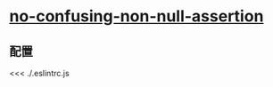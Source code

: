 # [no-confusing-non-null-assertion](https://typescript-eslint.io/rules/no-confusing-non-null-assertion)

## 配置

<<< ./.eslintrc.js
